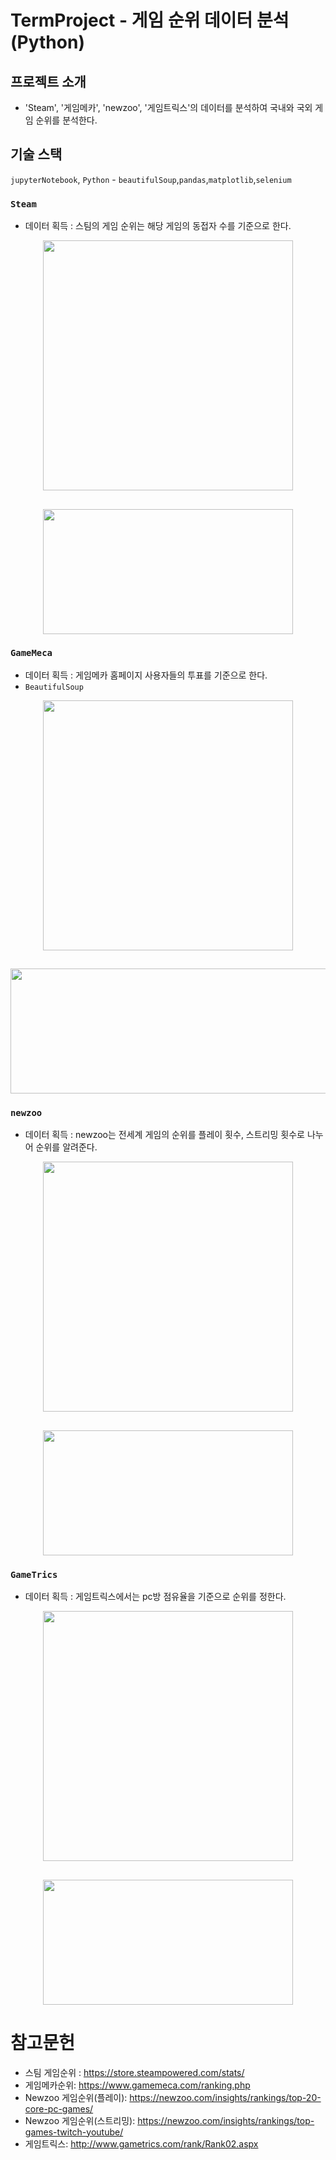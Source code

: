 # TermProject - 게임 순위 데이터 분석(Python) 

## 프로젝트 소개

- 'Steam', '게임메카', 'newzoo', '게임트릭스'의 데이터를 분석하여 국내와 국외 게임 순위를 분석한다.

## 기술 스택
`jupyterNotebook`, `Python` - `beautifulSoup`,`pandas`,`matplotlib`,`selenium`

### `Steam`

- 데이터 획득 : 스팀의 게임 순위는 해당 게임의 동접자 수를 기준으로 한다.
<p align="center">
  <img src="https://github.com/GyuHyeokjjookki/GameRankingPython/assets/112180318/3a340435-7cf5-4e13-9e6c-0f874a3cf00b" width="400" height="400">
</p>

##

<p align="center">
  <img src="https://github.com/GyuHyeokjjookki/GameRankingPython/assets/112180318/cef5cc7b-ce21-42eb-bc8d-0caacd04a7c3" width="400" height="200">
</p>


### `GameMeca`

- 데이터 획득 : 게임메카 홈페이지 사용자들의 투표를 기준으로 한다.
- `BeautifulSoup`
<p align="center">
  <img src="https://github.com/GyuHyeokjjookki/GameRankingPython/assets/112180318/44df53e3-5882-4e15-a437-ffc8ae8a4cb7" width="400" height="400">
</p>

##

<p align="center">
  <img src="https://github.com/GyuHyeokjjookki/GameRankingPython/assets/112180318/67223d1d-d794-454e-a628-ce0ba61e82e6" width="600" height="200">
</p>

### `newzoo`

- 데이터 획득 : newzoo는 전세계 게임의 순위를 플레이 횟수, 스트리밍 횟수로 나누어 순위를 알려준다.
<p align="center">
  <img src="https://github.com/GyuHyeokjjookki/GameRankingPython/assets/112180318/5e4790fd-5ffc-4b77-b2a6-8a9c807df297" width="400" height="400">
</p>

##

<p align="center">
  <img src="https://github.com/GyuHyeokjjookki/GameRankingPython/assets/112180318/2f44c271-bb63-4024-a345-851ab951707a" width="400" height="200">
</p>

### `GameTrics`

- 데이터 획득 : 게임트릭스에서는 pc방 점유율을 기준으로 순위를 정한다.
<p align="center">
  <img src="https://github.com/GyuHyeokjjookki/GameRankingPython/assets/112180318/5fdbe65c-97eb-4a54-b973-30fd2832c99d" width="400" height="400">
</p>

##

<p align="center">
  <img src="https://github.com/GyuHyeokjjookki/GameRankingPython/assets/112180318/2a95a9f8-c481-4ade-94cf-e6e7a0e89f5b" width="400" height="200">
</p>

# 참고문헌

- 스팀 게임순위 : https://store.steampowered.com/stats/
- 게임메카순위: https://www.gamemeca.com/ranking.php
- Newzoo 게임순위(플레이): https://newzoo.com/insights/rankings/top-20-core-pc-games/
- Newzoo 게임순위(스트리밍): https://newzoo.com/insights/rankings/top-games-twitch-youtube/
- 게임트릭스: http://www.gametrics.com/rank/Rank02.aspx


